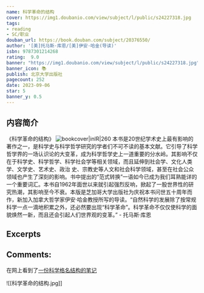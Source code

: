 ```yaml
---
name: 科学革命的结构
cover: https://img1.doubanio.com/view/subject/l/public/s24227318.jpg
tags: 
- reading
- SC/职业
douban_url: https://book.douban.com/subject/20376550/
author: '[美]托马斯·库恩/[美]伊安·哈金(导读)'
isbn: 9787301214268
rating:  9.0 
banner: "https://img1.doubanio.com/view/subject/l/public/s24227318.jpg"
banner_icon: 📚
publish: 北京大学出版社
pagecount: 252
date: 2023-09-06
star: 5
banner_y: 0.5
---
```

## 内容简介
《科学革命的结构》
![bookcover|inlR|260](https://img1.doubanio.com/view/subject/l/public/s24227318.jpg)
本书是20世纪学术史上最有影响的著作之一，是科学史与科学哲学研究的学者们不可不读的基本文献。它引导了科学哲学界的一场认识论的大变革，成为科学哲学史上一道重要的分水岭。其影响不仅在于科学史、科学哲学、科学社会学等相关领域，而且延伸到社会学、文化人类学、文学史、艺术史、政治 史、宗教史等人文和社会科学领域，甚至在社会公众领域也产生了深刻的影响。书中提出的“范式转换”一语如今已成为我们耳熟能详的一个重要词汇。本书自1962年面世以来就引起强烈反响，掀起了一股世界性的研究热潮，其影响至今不衰。本版是芝加哥大学出版社为庆祝本书问世五十周年而作，新加入加拿大哲学家伊安·哈金教授所写的导读。“自然科学的发展除了按常规科学一点一滴地积累之外，还必然要出现“科学革命”。科学革命不仅仅使科学的面貌焕然一新，而且还会引起人们世界观的变革。” - 托马斯·库恩

## Excerpts

## Comments:

在网上看到了[一份科学格名结构的笔记](http://reading.geek-docs.com/philosophy/the-structure-of-scientific-revolutions.html)

![[科学革命的结构.jpg]]